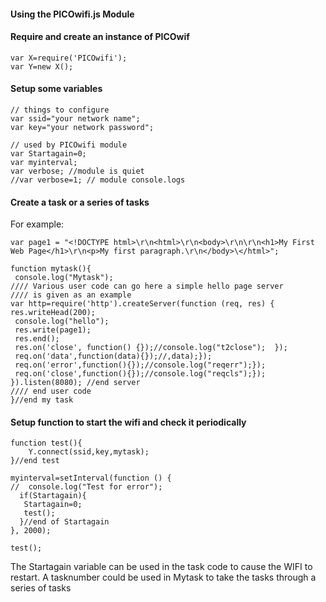 #### Using the PICOwifi.js Module

#### Require and create an instance of PICOwif

```
var X=require('PICOwifi');
var Y=new X();

```
#### Setup some variables

```
// things to configure
var ssid="your network name";
var key="your network password";

// used by PICOwifi module
var Startagain=0;
var myinterval;
var verbose; //module is quiet
//var verbose=1; // module console.logs
```
#### Create a task or a series of tasks

For example:

```
var page1 = "<!DOCTYPE html>\r\n<html>\r\n<body>\r\n\r\n<h1>My First Web Page</h1>\r\n<p>My first paragraph.\r\n</body>\</html>";

function mytask(){
 console.log("Mytask");
//// Various user code can go here a simple hello page server
//// is given as an example
var http=require('http').createServer(function (req, res) {
res.writeHead(200);
 console.log("hello");
 res.write(page1);
 res.end();
 res.on('close', function() {});//console.log("t2close");  });
 req.on('data',function(data){});//,data);});
 req.on('error',function(){});//console.log("reqerr");});
 req.on('close',function(){});//console.log("reqcls");});
}).listen(8080); //end server
//// end user code  
}//end my task

```

#### Setup function to start the wifi and check it periodically



```
function test(){
    Y.connect(ssid,key,mytask);
}//end test

myinterval=setInterval(function () {
//  console.log("Test for error");
  if(Startagain){
   Startagain=0;
   test();
  }//end of Startagain
}, 2000);

test();
```

The Startagain variable can be used in the task code to cause the WIFI to restart. A tasknumber could be used in Mytask to take the tasks through a series of tasks


